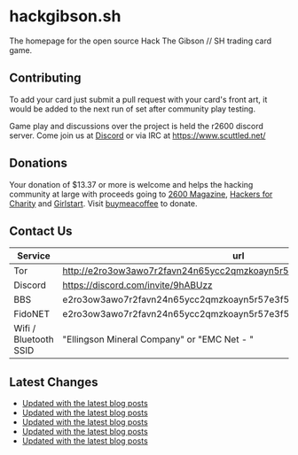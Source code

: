 # hackgibson.sh
The homepage for the open source Hack The Gibson // SH trading card game.


## Contributing

To add your card just submit a pull request with your card's front art, it would be added to the next run of set after community play testing.

Game play and discussions over the project is held the r2600 discord server. Come join us at [Discord](https://discord.com/invite/9hABUzz) or via IRC at https://www.scuttled.net/


## Donations

Your donation of $13.37 or more is welcome and helps the hacking community at large with proceeds going to [2600 Magazine](https://2600.com/), [Hackers for Charity](https://hackersforcharity.org) and [Girlstart](https://girlstart.org).  Visit [buymeacoffee](https://www.buymeacoffee.com/hackgibson.sh) to donate.


## Contact Us

Service | url
-|-
Tor | http://e2ro3ow3awo7r2favn24n65ycc2qmzkoayn5r57e3f56nvjwdcgg32ad.onion
Discord | https://discord.com/invite/9hABUzz
BBS | e2ro3ow3awo7r2favn24n65ycc2qmzkoayn5r57e3f56nvjwdcgg32ad.onion:23
FidoNET | e2ro3ow3awo7r2favn24n65ycc2qmzkoayn5r57e3f56nvjwdcgg32ad.onion:24554
Wifi / Bluetooth SSID | "Ellingson Mineral Company" or "EMC Net - <fidonet address>"

## Latest Changes
<!-- BLOG-POST-LIST:START -->
- [Updated with the latest blog posts](https://github.com/DFW2600/hackgibson.sh/commit/80d65567c2f01dd71b968a08b2e4f0cfd7502f7c)
- [Updated with the latest blog posts](https://github.com/DFW2600/hackgibson.sh/commit/2129662877e9b46641a72f669fc19090d9265b24)
- [Updated with the latest blog posts](https://github.com/DFW2600/hackgibson.sh/commit/f18238e429471e82caaef6e910f63d23166ab5ec)
- [Updated with the latest blog posts](https://github.com/DFW2600/hackgibson.sh/commit/37d323335ac26a6708ae90612c3b20d47a6c2b98)
- [Updated with the latest blog posts](https://github.com/DFW2600/hackgibson.sh/commit/31689e40dcb64391f442cb8edae26ae82b1220a6)
<!-- BLOG-POST-LIST:END -->

